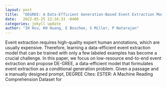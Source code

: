 ```yaml
---
layout: post
title:  "DEGREE: A Data-Efficient Generation-Based Event Extraction Model"
date:   2022-05-25 22:16:33 -0400
categories: jekyll update
author: "IH Hsu, KH Huang, E Boschee, S Miller, P Natarajan"
---
```

Event extraction requires high-quality expert human annotations, which are usually expensive. Therefore, learning a data-efficient event extraction model that can be trained with only a few labeled examples has become a crucial challenge. In this paper, we focus on low-resource end-to-end event extraction and propose DE-GREE, a data-efficient model that formulates event extraction as a conditional generation problem. Given a passage and a manually designed prompt, DEGREE  Cites: ESTER: A Machine Reading Comprehension Dataset for 
